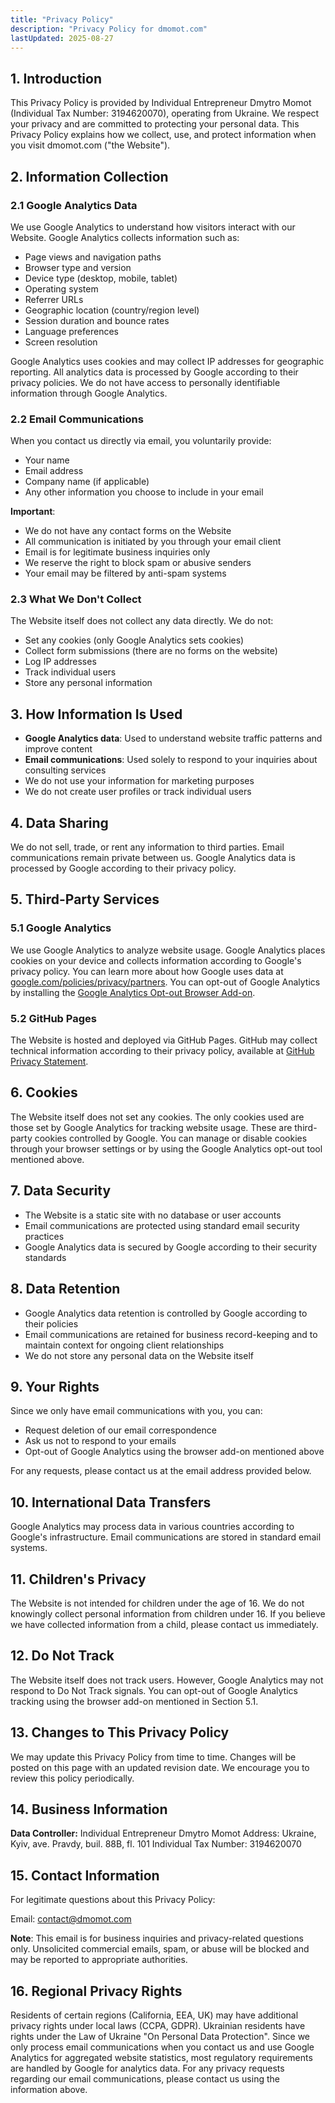 ```yaml
---
title: "Privacy Policy"
description: "Privacy Policy for dmomot.com"
lastUpdated: 2025-08-27
---
```


## 1. Introduction

This Privacy Policy is provided by Individual Entrepreneur Dmytro Momot (Individual Tax Number: 3194620070), operating from Ukraine. We respect your privacy and are committed to protecting your personal data. This Privacy Policy explains how we collect, use, and protect information when you visit dmomot.com ("the Website").

## 2. Information Collection

### 2.1 Google Analytics Data

We use Google Analytics to understand how visitors interact with our Website. Google Analytics collects information such as:

- Page views and navigation paths
- Browser type and version
- Device type (desktop, mobile, tablet)
- Operating system
- Referrer URLs
- Geographic location (country/region level)
- Session duration and bounce rates
- Language preferences
- Screen resolution

Google Analytics uses cookies and may collect IP addresses for geographic reporting. All analytics data is processed by Google according to their privacy policies. We do not have access to personally identifiable information through Google Analytics.

### 2.2 Email Communications

When you contact us directly via email, you voluntarily provide:

- Your name
- Email address
- Company name (if applicable)
- Any other information you choose to include in your email

**Important**:
- We do not have any contact forms on the Website
- All communication is initiated by you through your email client
- Email is for legitimate business inquiries only
- We reserve the right to block spam or abusive senders
- Your email may be filtered by anti-spam systems

### 2.3 What We Don't Collect

The Website itself does not collect any data directly. We do not:

- Set any cookies (only Google Analytics sets cookies)
- Collect form submissions (there are no forms on the website)
- Log IP addresses
- Track individual users
- Store any personal information

## 3. How Information Is Used

- **Google Analytics data**: Used to understand website traffic patterns and improve content
- **Email communications**: Used solely to respond to your inquiries about consulting services
- We do not use your information for marketing purposes
- We do not create user profiles or track individual users

## 4. Data Sharing

We do not sell, trade, or rent any information to third parties. Email communications remain private between us. Google Analytics data is processed by Google according to their privacy policy.

## 5. Third-Party Services

### 5.1 Google Analytics

We use Google Analytics to analyze website usage. Google Analytics places cookies on your device and collects information according to Google's privacy policy. You can learn more about how Google uses data at [google.com/policies/privacy/partners](https://www.google.com/policies/privacy/partners/). You can opt-out of Google Analytics by installing the [Google Analytics Opt-out Browser Add-on](https://tools.google.com/dlpage/gaoptout).

### 5.2 GitHub Pages

The Website is hosted and deployed via GitHub Pages. GitHub may collect technical information according to their privacy policy, available at [GitHub Privacy Statement](https://docs.github.com/en/site-policy/privacy-policies/github-privacy-statement).

## 6. Cookies

The Website itself does not set any cookies. The only cookies used are those set by Google Analytics for tracking website usage. These are third-party cookies controlled by Google. You can manage or disable cookies through your browser settings or by using the Google Analytics opt-out tool mentioned above.

## 7. Data Security

- The Website is a static site with no database or user accounts
- Email communications are protected using standard email security practices
- Google Analytics data is secured by Google according to their security standards

## 8. Data Retention

- Google Analytics data retention is controlled by Google according to their policies
- Email communications are retained for business record-keeping and to maintain context for ongoing client relationships
- We do not store any personal data on the Website itself

## 9. Your Rights

Since we only have email communications with you, you can:

- Request deletion of our email correspondence
- Ask us not to respond to your emails
- Opt-out of Google Analytics using the browser add-on mentioned above

For any requests, please contact us at the email address provided below.

## 10. International Data Transfers

Google Analytics may process data in various countries according to Google's infrastructure. Email communications are stored in standard email systems.

## 11. Children's Privacy

The Website is not intended for children under the age of 16. We do not knowingly collect personal information from children under 16. If you believe we have collected information from a child, please contact us immediately.

## 12. Do Not Track

The Website itself does not track users. However, Google Analytics may not respond to Do Not Track signals. You can opt-out of Google Analytics tracking using the browser add-on mentioned in Section 5.1.

## 13. Changes to This Privacy Policy

We may update this Privacy Policy from time to time. Changes will be posted on this page with an updated revision date. We encourage you to review this policy periodically.

## 14. Business Information

**Data Controller:**
Individual Entrepreneur Dmytro Momot
Address: Ukraine, Kyiv, ave. Pravdy, buil. 88B, fl. 101
Individual Tax Number: 3194620070

## 15. Contact Information

For legitimate questions about this Privacy Policy:

Email: [contact@dmomot.com](mailto:contact@dmomot.com)

**Note**: This email is for business inquiries and privacy-related questions only. Unsolicited commercial emails, spam, or abuse will be blocked and may be reported to appropriate authorities.

## 16. Regional Privacy Rights

Residents of certain regions (California, EEA, UK) may have additional privacy rights under local laws (CCPA, GDPR). Ukrainian residents have rights under the Law of Ukraine "On Personal Data Protection". Since we only process email communications when you contact us and use Google Analytics for aggregated website statistics, most regulatory requirements are handled by Google for analytics data. For any privacy requests regarding our email communications, please contact us using the information above.
